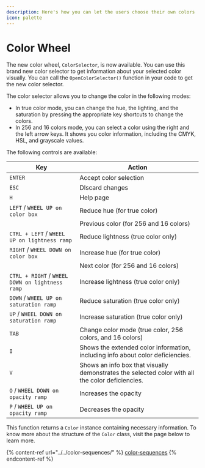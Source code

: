 ```yaml
---
description: Here's how you can let the users choose their own colors
icon: palette
---
```


# Color Wheel

The new color wheel, `ColorSelector`, is now available. You can use this brand new color selector to get information about your selected color visually. You can call the `OpenColorSelector()` function in your code to get the new color selector.

The color selector allows you to change the color in the following modes:

* In true color mode, you can change the hue, the lighting, and the saturation by pressing the appropriate key shortcuts to change the colors.
* In 256 and 16 colors mode, you can select a color using the right and the left arrow keys. It shows you color information, including the CMYK, HSL, and grayscale values.

The following controls are available:

| Key                                             | Action                                                                                           |
| ----------------------------------------------- | ------------------------------------------------------------------------------------------------ |
| `ENTER`                                         | Accept color selection                                                                           |
| `ESC`                                           | DIscard changes                                                                                  |
| `H`                                             | Help page                                                                                        |
| `LEFT` / `WHEEL UP on color box`                | Reduce hue (for true color)                                                                      |
|                                                 | Previous color (for 256 and 16 colors)                                                           |
| `CTRL + LEFT` / `WHEEL UP on lightness ramp`    | Reduce lightness (true color only)                                                               |
| `RIGHT` / `WHEEL DOWN on color box`             | Increase hue (for true color)                                                                    |
|                                                 | Next color (for 256 and 16 colors)                                                               |
| `CTRL + RIGHT` / `WHEEL DOWN on lightness ramp` | Increase lightness (true color only)                                                             |
| `DOWN` / `WHEEL UP on saturation ramp`          | Reduce saturation (true color only)                                                              |
| `UP` / `WHEEL DOWN on saturation ramp`          | Increase saturation (true color only)                                                            |
| `TAB`                                           | Change color mode (true color, 256 colors, and 16 colors)                                        |
| `I`                                             | Shows the extended color information, including info about color deficiencies.                   |
| `V`                                             | Shows an info box that visually demonstrates the selected color with all the color deficiencies. |
| `O` / `WHEEL DOWN on opacity ramp`              | Increases the opacity                                                                            |
| `P` / `WHEEL UP on opacity ramp`                | Decreases the opacity                                                                            |

This function returns a `Color` instance containing necessary information. To know more about the structure of the `Color` class, visit the page below to learn more.

{% content-ref url="../../color-sequences/" %}
[color-sequences](../../color-sequences/)
{% endcontent-ref %}
